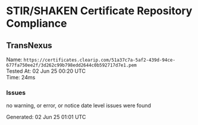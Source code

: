 # STIR/SHAKEN Certificate Repository Compliance

## TransNexus

Name: `https://certificates.clearip.com/51a37c7a-5af2-439d-94ce-677fa750ee2f/3d262c99b798edd2644c0b592717d7e1.pem`\
Tested At: 02 Jun 25 00:20 UTC\
Time: 24ms

### Issues

no warning, or error, or notice date level issues were found

Generated: 02 Jun 25 01:01 UTC
